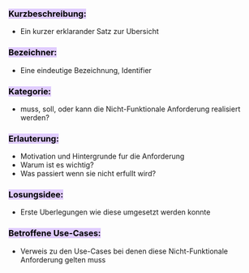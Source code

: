 
### <mark style="background: #D2B3FFA6;">Kurzbeschreibung:</mark> 

- Ein kurzer erklarander Satz zur Ubersicht

### <mark style="background: #D2B3FFA6;">Bezeichner:</mark> 

- Eine eindeutige Bezeichnung, Identifier

### <mark style="background: #D2B3FFA6;">Kategorie:</mark> 

- muss, soll, oder kann die Nicht-Funktionale Anforderung realisiert werden?

### <mark style="background: #D2B3FFA6;">Erlauterung:</mark> 

- Motivation und Hintergrunde fur die Anforderung
- Warum ist es wichtig?
- Was passiert wenn sie nicht erfullt wird?

### <mark style="background: #D2B3FFA6;">Losungsidee:</mark> 

- Erste Uberlegungen wie diese umgesetzt werden konnte

### <mark style="background: #D2B3FFA6;">Betroffene Use-Cases:</mark> 

- Verweis zu den Use-Cases bei denen diese Nicht-Funktionale Anforderung gelten muss